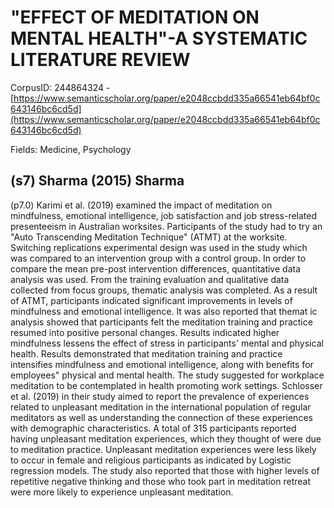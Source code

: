 # "EFFECT OF MEDITATION ON MENTAL HEALTH"-A SYSTEMATIC LITERATURE REVIEW

CorpusID: 244864324 - [https://www.semanticscholar.org/paper/e2048ccbdd335a66541eb64bf0c643146bc6cd5d](https://www.semanticscholar.org/paper/e2048ccbdd335a66541eb64bf0c643146bc6cd5d)

Fields: Medicine, Psychology

## (s7) Sharma (2015) Sharma
(p7.0) Karimi et al. (2019) examined the impact of meditation on mindfulness, emotional intelligence, job satisfaction and job stress-related presenteeism in Australian worksites. Participants of the study had to try an "Auto Transcending Meditation Technique" (ATMT) at the worksite. Switching replications experimental design was used in the study which was compared to an intervention group with a control group. In order to compare the mean pre-post intervention differences, quantitative data analysis was used. From the training evaluation and qualitative data collected from focus groups, thematic analysis was completed. As a result of ATMT, participants indicated significant improvements in levels of mindfulness and emotional intelligence. It was also reported that themat ic analysis showed that participants felt the meditation training and practice resumed into positive personal changes. Results indicated higher mindfulness lessens the effect of stress in participants' mental and physical health. Results demonstrated that meditation training and practice intensifies mindfulness and emotional intelligence, along with benefits for employees" physical and mental health. The study suggested for workplace meditation to be contemplated in health promoting work settings. Schlosser et al. (2019) in their study aimed to report the prevalence of experiences related to unpleasant meditation in the international population of regular meditators as well as understanding the connection of these experiences with demographic characteristics. A total of 315 participants reported having unpleasant meditation experiences, which they thought of were due to meditation practice. Unpleasant meditation experiences were less likely to occur in female and religious participants as indicated by Logistic regression models. The study also reported that those with higher levels of repetitive negative thinking and those who took part in meditation retreat were more likely to experience unpleasant meditation.
